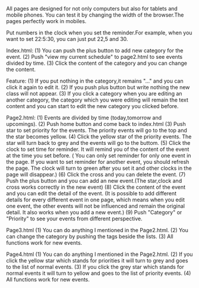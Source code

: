 All pages are designed for not only computers but also for tablets and mobile phones.
You can test it by changing the width of the browser.The pages perfectly work in mobiles.

Put numbers in the clock when you set the reminder.For example, when you want to set 22:5:30, you can just put 22,5 and 30.

Index.html:
(1) You can push the plus button to add new category for the event.
(2) Push "view my current schedule" to page2.html to see events divided by time.
(3) Click the content of the category and you can change the content.

Feature:
(1) If you put nothing in the category,it remains "..." and you can click it again to 
edit it.
(2) If you push plus button but write nothing the new class will not appear. 
(3) If you click a category when you are editing an another category, the category which you were editing will remain the text content and you can start to edit the new category you clicked before.


Page2.html:
(1) Events are divided by time (today,tomorrow and upcomings).
(2) Push home button and come back to index.html
(3) Push star to set priority for the events. The priority events will go to the top
and the star becomes yellow.
(4) Click the yellow star of the priority events. The star will turn back to grey 
and the events will go to the buttom.
(5) Click the clock to set time for reminder. It will remind you of the content of the event at the time you set before. ( You can only set reminder for only one event in the page. If you want to set reminder for another event, you should refresh the page. The clock will turn to green after you set it and other clocks in the page will disappear.)
(6) Click the cross and you can delete the event.
(7) Push the plus button and you can add an new event.(The star,clock and cross works correctly in the new event)
(8) Click the content of the event and you can edit the detail of the event.
(It is possible to add different details for every different event in one page, which means when you edit one event, the other events will not be influenced and remain the original detail. It also works when you add a new event.)
(9) Push "Category" or "Priority" to see your events from different perspective.

Page3.html
(1) You can do anything I mentioned in the Page2.html. 
(2) You can change the category by pushing the tags beside the lists.
(3) All functions work for new events.

Page4.html
(1) You can do anything I mentioned in the Page2.html. 
(2) If you click the yellow star which stands for priorities it will turn to grey and goes to the list of normal events.
(3) If you click the grey star which stands for normal events it will turn to yellow and goes to the list of priority events.
(4) All functions work for new events.



